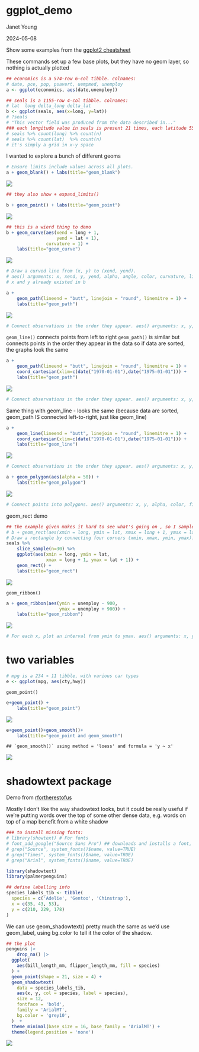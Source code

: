 ggplot_demo
================
Janet Young

2024-05-08

Show some examples from the [ggplot2
cheatsheet](https://rstudio.github.io/cheatsheets/html/data-visualization.html)

These commands set up a few base plots, but they have no geom layer, so
nothing is actually plotted

``` r
## economics is a 574-row 6-col tibble. colnames:
# date, pce, pop, psavert, uempmed, unemploy
a <- ggplot(economics, aes(date,unemploy))

## seals is a 1155-row 4-col tibble. colnames:
# lat  long delta_long delta_lat
b <- ggplot(seals, aes(x=long, y=lat))
# ?seals 
# "This vector field was produced from the data described in..."
### each longitude value in seals is present 21 times, each latitude 55 times
# seals %>% count(long) %>% count(n)
# seals %>% count(lat)  %>% count(n)
# it's simply a grid in x-y space
```

I wanted to explore a bunch of different geoms

``` r
# Ensure limits include values across all plots.
a + geom_blank() + labs(title="geom_blank")
```

![](ggplot_demo_files/figure-gfm/unnamed-chunk-2-1.png)<!-- -->

``` r
## they also show + expand_limits()
```

``` r
b + geom_point() + labs(title="geom_point")
```

![](ggplot_demo_files/figure-gfm/unnamed-chunk-3-1.png)<!-- -->

``` r
## this is a wierd thing to demo
b + geom_curve(aes(xend = long + 1, 
                   yend = lat + 1), 
               curvature = 1) + 
    labs(title="geom_curve")
```

![](ggplot_demo_files/figure-gfm/unnamed-chunk-4-1.png)<!-- -->

``` r
# Draw a curved line from (x, y) to (xend, yend). 
# aes() arguments: x, xend, y, yend, alpha, angle, color, curvature, linetype, size.
# x and y already existed in b
```

``` r
a + 
    geom_path(lineend = "butt", linejoin = "round", linemitre = 1) +
    labs(title="geom_path")
```

![](ggplot_demo_files/figure-gfm/unnamed-chunk-5-1.png)<!-- -->

``` r
# Connect observations in the order they appear. aes() arguments: x, y, alpha, color, group, linetype, size.
```

`geom_line()` connects points from left to right `geom_path()` is
similar but connects points in the order they appear in the data so if
data are sorted, the graphs look the same

``` r
a + 
    geom_path(lineend = "butt", linejoin = "round", linemitre = 1) +
    coord_cartesian(xlim=c(date("1970-01-01"),date("1975-01-01"))) +
    labs(title="geom_path")
```

![](ggplot_demo_files/figure-gfm/unnamed-chunk-6-1.png)<!-- -->

``` r
# Connect observations in the order they appear. aes() arguments: x, y, alpha, color, group, linetype, size.
```

Same thing with geom_line - looks the same (because data are sorted,
geom_path IS connected left-to-right, just like geom_line)

``` r
a + 
    geom_line(lineend = "butt", linejoin = "round", linemitre = 1) +
    coord_cartesian(xlim=c(date("1970-01-01"),date("1975-01-01"))) +
    labs(title="geom_line")
```

![](ggplot_demo_files/figure-gfm/unnamed-chunk-7-1.png)<!-- -->

``` r
# Connect observations in the order they appear. aes() arguments: x, y, alpha, color, group, linetype, size.
```

``` r
a + geom_polygon(aes(alpha = 50)) +
    labs(title="geom_polygon")
```

![](ggplot_demo_files/figure-gfm/unnamed-chunk-8-1.png)<!-- -->

``` r
# Connect points into polygons. aes() arguments: x, y, alpha, color, fill, group, subgroup, linetype, size.
```

geom_rect demo

``` r
## the example given makes it hard to see what's going on , so I sample 30 rows at random
# b + geom_rect(aes(xmin = long, ymin = lat, xmax = long + 1, ymax = lat + 1))
# Draw a rectangle by connecting four corners (xmin, xmax, ymin, ymax). aes() arguments: xmax, xmin, ymax, ymin, alpha, color, fill, linetype, size.
seals %>% 
    slice_sample(n=30) %>% 
    ggplot(aes(xmin = long, ymin = lat, 
               xmax = long + 1, ymax = lat + 1)) + 
    geom_rect() +
    labs(title="geom_rect")
```

![](ggplot_demo_files/figure-gfm/unnamed-chunk-9-1.png)<!-- -->

`geom_ribbon()`

``` r
a + geom_ribbon(aes(ymin = unemploy - 900, 
                    ymax = unemploy + 900)) +
    labs(title="geom_ribbon")
```

![](ggplot_demo_files/figure-gfm/unnamed-chunk-10-1.png)<!-- -->

``` r
# For each x, plot an interval from ymin to ymax. aes() arguments: x, ymax, ymin, alpha, color, fill, group, linetype, size.
```

# two variables

``` r
# mpg is a 234 × 11 tibble, with various car types
e <- ggplot(mpg, aes(cty,hwy))
```

`geom_point()`

``` r
e+geom_point() +
    labs(title="geom_point")
```

![](ggplot_demo_files/figure-gfm/unnamed-chunk-12-1.png)<!-- -->

``` r
e+geom_point()+geom_smooth()+
    labs(title="geom_point and geom_smooth")
```

    ## `geom_smooth()` using method = 'loess' and formula = 'y ~ x'

![](ggplot_demo_files/figure-gfm/unnamed-chunk-13-1.png)<!-- -->

# shadowtext package

Demo from
[rfortherestofus](https://rfortherestofus.com/2024/05/shadowtext-ggplot)

Mostly I don’t like the way shadowtext looks, but it could be really
useful if we’re putting words over the top of some other dense data,
e.g. words on top of a map benefit from a white shadow

``` r
### to install missing fonts:
# library(showtext) # For fonts
# font_add_google("Source Sans Pro") ## downloads and installs a font, except I don't think it necessarily makes the font available always?  maybe I need to restart the computer before I can use it?
# grep("Source", system_fonts()$name, value=TRUE)
# grep("Times", system_fonts()$name, value=TRUE)
# grep("Arial", system_fonts()$name, value=TRUE)
```

``` r
library(shadowtext)
library(palmerpenguins)
```

``` r
## define labelling info
species_labels_tib <- tibble(
  species = c('Adelie', 'Gentoo', 'Chinstrap'),
  x = c(35, 43, 53),
  y = c(210, 229, 178)
)
```

We can use geom_shadowtext() pretty much the same as we’d use
geom_label, using bg.color to tell it the color of the shadow.

``` r
## the plot
penguins |> 
    drop_na() |>
  ggplot(
    aes(bill_length_mm, flipper_length_mm, fill = species)
  ) +
  geom_point(shape = 21, size = 4) +
  geom_shadowtext(
    data = species_labels_tib,
    aes(x, y, col = species, label = species),
    size = 12,
    fontface = 'bold',
    family = 'ArialMT',
    bg.color = 'grey10',
  )  +
  theme_minimal(base_size = 16, base_family = 'ArialMT') +
  theme(legend.position = 'none')
```

![](ggplot_demo_files/figure-gfm/unnamed-chunk-17-1.png)<!-- -->

